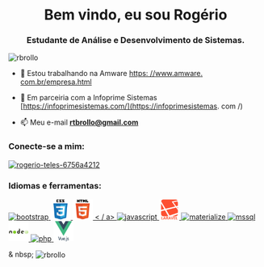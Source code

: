 <h1 align = "center"> Bem vindo, eu sou Rogério </h1>
<h3 align = "center"> Estudante de Análise e Desenvolvimento de Sistemas. </h3>

<p align = "left"> <img src = "https://komarev.com/ghpvc/?username=rbrollo&label=Profile%20views&color=0e75b6&style=flat" alt = "rbrollo" /> </p>

- 🔭 Estou trabalhando na Amware [https: //www.amware. com.br/empresa.html](https://www.amware.com.br/empresa.html)

- 🤝 Em parceiria com a Infoprime Sistemas [https://infoprimesistemas.com/](https://infoprimesistemas. com /)

- 📫 Meu e-mail **rtbrollo@gmail.com**

<h3 align = "left"> Conecte-se a mim: </h3>
<p align = "left">

<a href="https://linkedin.com/in/rogerio-teles-6756a4212" rel="nofollow"><img align="center" src="https://raw.githubusercontent.com/rahuldkjain/github-profile-readme-generator/master/src/images/icons/Social/linked-in-alt.svg" alt="rogerio-teles-6756a4212" height="30" width="40" style="max-width: 100%;"></a>

</p>




<h3 align =" left "> Idiomas e ferramentas: </h3>
<p align = "left"> <a href="https://getbootstrap.com" target="_blank" rel="noreferrer"> <img src = "https://raw.githubusercontent.com/devicons/devicon /master/icons/bootstrap/bootstrap-plain-wordmark.svg "alt =" bootstrap "width =" 40 "height =" 40 "/> </a><a href="https://www.w3schools.com/css/" rel="nofollow"> <img src="https://raw.githubusercontent.com/devicons/devicon/master/icons/css3/css3-original-wordmark.svg" alt="css3" width="40" height="40" style="max-width: 100%;"> </a>
</a> <a href="https://www.w3.org/html/" target="_blank" rel="noreferrer"> <img src = "https://raw.githubusercontent.com/devicons/devicon/master/icons/html5/html5-original-wordmark.svg" alt = "html5" width = "40" height = "40" /> < / a> <a href="https://developer.mozilla.org/en-US/docs/Web/JavaScript" target="_blank" rel="noreferrer"> <img src = "https: // raw. githubusercontent.com/devicons/devicon/master/icons/javascript/javascript-original.svg "alt =" javascript "width =" 40 "height =" 40 "/> </a> <a href =" https: // laravel.com/ "target =" _ blank "rel =" noreferrer "> <img src =" https://raw.githubusercontent.com/devicons/devicon/master/icons/laravel/laravel-plain-wordmark.svg "alt = "laravel "width =" 40 "height =" 40 "/> </a> <a href="https://materializecss.com/" target="_blank" rel="noreferrer"> <img src =" https: //raw.githubusercontent.com/prplx/svg-logos/5585531d45d294869c4eaab4d7cf2e9c167710a9/svg/materialize.svg "alt =" materialize "width =" 40 "height =" 40 "/> </a> <a href =" https: //www.microsoft.com/en-us/sql-server "target =" _ blank "rel =" noreferrer "> <img src =" https://www.svgrepo.com/show/303229/microsoft-sql- server-logo.svg "alt =" mssql "width =" 40 "height =" 40 "/> </a> <a href =" https://nodejs.org "target ="_blank "rel =" noreferrer "> <img src =" https://raw.githubusercontent.com/devicons/devicon/master/icons/nodejs/nodejs-original-wordmark.svg "alt =" nodejs "width =" 40 "height =" 40 "/> </a> <a href="https://www.php.net" target="_blank" rel="noreferrer"> <img src =" https: //raw.githubusercontent .com / devicons / devicon / master / icons / php / php-original.svg "alt =" php "width =" 40 "height =" 40 "/> </a> <a href =" https: // vuejs .org / "target =" _ blank "rel =" noreferrer "> <img src =" https://raw.githubusercontent.com/devicons/devicon/master/icons/vuejs/vuejs-original-wordmark.svg "alt = "vuejs "width =" 40 "height =" 40 "/> </a> </p>

<p> & nbsp; <img align = "center" src = "https://github-readme-stats.vercel.app/api?username=rbrollo&show_icons=true&locale=en" alt = "rbrollo" /> </p>

